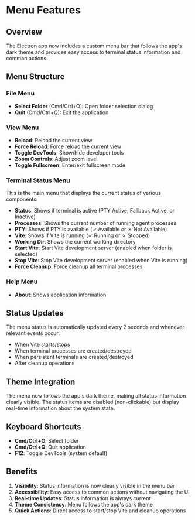 # Menu Features

## Overview

The Electron app now includes a custom menu bar that follows the app's dark theme and provides easy access to terminal status information and common actions.

## Menu Structure

### File Menu

- **Select Folder** (Cmd/Ctrl+O): Open folder selection dialog
- **Quit** (Cmd/Ctrl+Q): Exit the application

### View Menu

- **Reload**: Reload the current view
- **Force Reload**: Force reload the current view
- **Toggle DevTools**: Show/hide developer tools
- **Zoom Controls**: Adjust zoom level
- **Toggle Fullscreen**: Enter/exit fullscreen mode

### Terminal Status Menu

This is the main menu that displays the current status of various components:

- **Status**: Shows if terminal is active (PTY Active, Fallback Active, or Inactive)
- **Processes**: Shows the current number of running agent processes
- **PTY**: Shows if PTY is available (✓ Available or ✗ Not Available)
- **Vite**: Shows if Vite is running (✓ Running or ✗ Stopped)
- **Working Dir**: Shows the current working directory
- **Start Vite**: Start Vite development server (enabled when folder is selected)
- **Stop Vite**: Stop Vite development server (enabled when Vite is running)
- **Force Cleanup**: Force cleanup all terminal processes

### Help Menu

- **About**: Shows application information

## Status Updates

The menu status is automatically updated every 2 seconds and whenever relevant events occur:

- When Vite starts/stops
- When terminal processes are created/destroyed
- When persistent terminals are created/destroyed
- After cleanup operations

## Theme Integration

The menu now follows the app's dark theme, making all status information clearly visible. The status items are disabled (non-clickable) but display real-time information about the system state.

## Keyboard Shortcuts

- **Cmd/Ctrl+O**: Select folder
- **Cmd/Ctrl+Q**: Quit application
- **F12**: Toggle DevTools (system default)

## Benefits

1. **Visibility**: Status information is now clearly visible in the menu bar
2. **Accessibility**: Easy access to common actions without navigating the UI
3. **Real-time Updates**: Status information is always current
4. **Theme Consistency**: Menu follows the app's dark theme
5. **Quick Actions**: Direct access to start/stop Vite and cleanup operations
